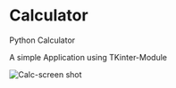 # Calculator
Python Calculator

A simple Application using TKinter-Module

![Calc-screen shot](https://user-images.githubusercontent.com/104681877/178449377-ec2df2c8-1041-4825-a5e1-256da1abf8af.JPG)
